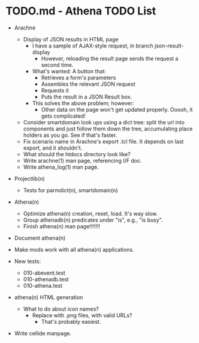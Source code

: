 # TODO.md - Athena TODO List

- Arachne
  - Display of JSON results in HTML page
    - I have a sample of AJAX-style request, in branch json-result-display
      - However, reloading the result page sends the request a second time.
    - What's wanted: A button that:
      - Retrieves a form's parameters
      - Assembles the relevant JSON request
      - Requests it
      - Puts the result in a JSON Result box.
    - This solves the above problem; however:
      - Other data on the page won't get updated properly.  Ooooh, it gets
        complicated!
  - Consider smartdomain look ups using a dict tree: split the url into
    components and just follow them down the tree, accumulating place
    holders as you go.  See if that's faster.
  - Fix scenario name in Arachne's export .tcl file.  It depends on last 
    export, and it shouldn't.
  - What should the htdocs directory look like?
  - Write arachne(1) man page, referencing I/F doc.
  - Write athena_log(1) man page.
- Projectlib(n)
  - Tests for parmdict(n), smartdomain(n)
- Athena(n)
  - Optimize athena(n) creation, reset, load.  It's way slow.
  - Group athenadb(n) predicates under "is", e.g., "is busy".
  - Finish athena(n) man page!!!!!!!


- Document athena(n)
- Make mods work with all athena(n) applications.
- New tests:
  - 010-abevent.test
  - 010-athenadb.test
  - 010-athena.test
- athena(n) HTML generation
  - What to do about icon names?
    - Replace with .png files, with valid URLs?
      - That's probably easiest.
- Write cellide manpage.



